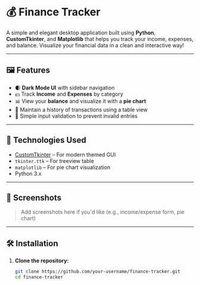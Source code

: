 # 💰 Finance Tracker

A simple and elegant desktop application built using **Python**, **CustomTkinter**, and **Matplotlib** that helps you track your income, expenses, and balance. Visualize your financial data in a clean and interactive way!

---

## 🖼️ Features

- 🌒 **Dark Mode UI** with sidebar navigation
- 💵 Track **Income** and **Expenses** by category
- 📊 View your **balance** and visualize it with a **pie chart**
- 📜 Maintain a history of transactions using a table view
- 🧠 Simple input validation to prevent invalid entries

---

## 🚀 Technologies Used

- [CustomTkinter](https://github.com/TomSchimansky/CustomTkinter) – For modern themed GUI
- `tkinter.ttk` – For treeview table
- `matplotlib` – For pie chart visualization
- Python 3.x

---

## 📸 Screenshots

> Add screenshots here if you'd like (e.g., income/expense form, pie chart)

---

## 🛠️ Installation

1. **Clone the repository:**
   ```bash
   git clone https://github.com/your-username/finance-tracker.git
   cd finance-tracker
